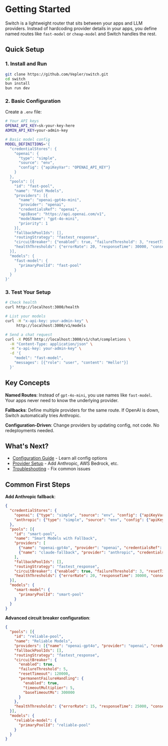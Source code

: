 # Getting Started

Switch is a lightweight router that sits between your apps and LLM providers. Instead of hardcoding provider details in your apps, you define named routes like `fast-model` or `cheap-model` and Switch handles the rest.

## Quick Setup

### 1. Install and Run

```bash
git clone https://github.com/Vepler/switch.git
cd switch
bun install
bun run dev
```

### 2. Basic Configuration

Create a `.env` file:

```bash
# Your API keys
OPENAI_API_KEY=sk-your-key-here
ADMIN_API_KEY=your-admin-key

# Basic model config
MODEL_DEFINITIONS='{
  "credentialStores": {
    "openai": {
      "type": "simple",
      "source": "env",
      "config": {"apiKeyVar": "OPENAI_API_KEY"}
    }
  },
  "pools": [{
    "id": "fast-pool",
    "name": "Fast Models",
    "providers": [{
      "name": "openai-gpt4o-mini",
      "provider": "openai",
      "credentialsRef": "openai",
      "apiBase": "https://api.openai.com/v1",
      "modelName": "gpt-4o-mini",
      "priority": 1
    }],
    "fallbackPoolIds": [],
    "routingStrategy": "fastest_response",
    "circuitBreaker": {"enabled": true, "failureThreshold": 3, "resetTimeout": 60000},
    "healthThresholds": {"errorRate": 20, "responseTime": 30000, "consecutiveFailures": 3, "minHealthyProviders": 1}
  }],
  "models": {
    "fast-model": {
      "primaryPoolId": "fast-pool"
    }
  }
}'
```

### 3. Test Your Setup

```bash
# Check health
curl http://localhost:3000/health

# List your models
curl -H "x-api-key: your-admin-key" \
     http://localhost:3000/v1/models

# Send a chat request
curl -X POST http://localhost:3000/v1/chat/completions \
  -H "Content-Type: application/json" \
  -H "x-api-key: your-admin-key" \
  -d '{
    "model": "fast-model",
    "messages": [{"role": "user", "content": "Hello!"}]
  }'
```

## Key Concepts

**Named Routes**: Instead of `gpt-4o-mini`, you use names like `fast-model`. Your apps never need to know the underlying provider.

**Fallbacks**: Define multiple providers for the same route. If OpenAI is down, Switch automatically tries Anthropic.

**Configuration-Driven**: Change providers by updating config, not code. No redeployments needed.

## What's Next?

- [Configuration Guide](configuration.md) - Learn all config options
- [Provider Setup](providers.md) - Add Anthropic, AWS Bedrock, etc.
- [Troubleshooting](troubleshooting.md) - Fix common issues

## Common First Steps

**Add Anthropic fallback**:
```json
{
  "credentialStores": {
    "openai": {"type": "simple", "source": "env", "config": {"apiKeyVar": "OPENAI_API_KEY"}},
    "anthropic": {"type": "simple", "source": "env", "config": {"apiKeyVar": "ANTHROPIC_API_KEY"}}
  },
  "pools": [{
    "id": "smart-pool",
    "name": "Smart Models with Fallback",
    "providers": [
      {"name": "openai-gpt4o", "provider": "openai", "credentialsRef": "openai", "apiBase": "https://api.openai.com/v1", "modelName": "gpt-4o", "priority": 1},
      {"name": "claude-fallback", "provider": "anthropic", "credentialsRef": "anthropic", "apiBase": "https://api.anthropic.com", "modelName": "claude-3-5-sonnet-20241022", "priority": 2}
    ],
    "fallbackPoolIds": [],
    "routingStrategy": "fastest_response",
    "circuitBreaker": {"enabled": true, "failureThreshold": 3, "resetTimeout": 60000},
    "healthThresholds": {"errorRate": 20, "responseTime": 30000, "consecutiveFailures": 3, "minHealthyProviders": 1}
  }],
  "models": {
    "smart-model": {
      "primaryPoolId": "smart-pool"
    }
  }
}
```

**Advanced circuit breaker configuration**:
```json
{
  "pools": [{
    "id": "reliable-pool",
    "name": "Reliable Models",
    "providers": [{"name": "openai-gpt4o", "provider": "openai", "credentialsRef": "openai", "apiBase": "https://api.openai.com/v1", "modelName": "gpt-4o", "priority": 1}],
    "fallbackPoolIds": [],
    "routingStrategy": "fastest_response",
    "circuitBreaker": {
      "enabled": true,
      "failureThreshold": 5,
      "resetTimeout": 120000,
      "permanentFailureHandling": {
        "enabled": true,
        "timeoutMultiplier": 5,
        "baseTimeoutMs": 300000
      }
    },
    "healthThresholds": {"errorRate": 15, "responseTime": 25000, "consecutiveFailures": 2, "minHealthyProviders": 1}
  }],
  "models": {
    "reliable-model": {
      "primaryPoolId": "reliable-pool"
    }
  }
}
```